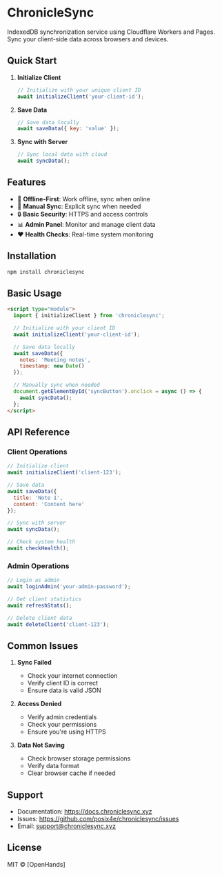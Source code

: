 # ChronicleSync

IndexedDB synchronization service using Cloudflare Workers and Pages. Sync your client-side data across browsers and devices.

## Quick Start

1. **Initialize Client**
   ```javascript
   // Initialize with your unique client ID
   await initializeClient('your-client-id');
   ```

2. **Save Data**
   ```javascript
   // Save data locally
   await saveData({ key: 'value' });
   ```

3. **Sync with Server**
   ```javascript
   // Sync local data with cloud
   await syncData();
   ```

## Features

- 📱 **Offline-First**: Work offline, sync when online
- 🔄 **Manual Sync**: Explicit sync when needed
- 🔒 **Basic Security**: HTTPS and access controls
- 📊 **Admin Panel**: Monitor and manage client data
- ❤️ **Health Checks**: Real-time system monitoring

## Installation

```bash
npm install chroniclesync
```

## Basic Usage

```html
<script type="module">
  import { initializeClient } from 'chroniclesync';

  // Initialize with your client ID
  await initializeClient('your-client-id');

  // Save data locally
  await saveData({
    notes: 'Meeting notes',
    timestamp: new Date()
  });

  // Manually sync when needed
  document.getElementById('syncButton').onclick = async () => {
    await syncData();
  };
</script>
```

## API Reference

### Client Operations

```javascript
// Initialize client
await initializeClient('client-123');

// Save data
await saveData({
  title: 'Note 1',
  content: 'Content here'
});

// Sync with server
await syncData();

// Check system health
await checkHealth();
```

### Admin Operations

```javascript
// Login as admin
await loginAdmin('your-admin-password');

// Get client statistics
await refreshStats();

// Delete client data
await deleteClient('client-123');
```

## Common Issues

1. **Sync Failed**
   - Check your internet connection
   - Verify client ID is correct
   - Ensure data is valid JSON

2. **Access Denied**
   - Verify admin credentials
   - Check your permissions
   - Ensure you're using HTTPS

3. **Data Not Saving**
   - Check browser storage permissions
   - Verify data format
   - Clear browser cache if needed

## Support

- Documentation: https://docs.chroniclesync.xyz
- Issues: https://github.com/posix4e/chroniclesync/issues
- Email: support@chroniclesync.xyz

## License

MIT © [OpenHands]

